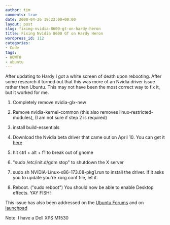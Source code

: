 ```yaml
---
author: tim
comments: true
date: 2008-04-26 19:22:00+00:00
layout: post
slug: fixing-nvidia-8600-gt-on-hardy-heron
title: Fixing Nvidia 8600 GT on Hardy Heron
wordpress_id: 112
categories:
- Code
tags:
- HOWTO
- ubuntu
---
```


After updating to Hardy I got a white screen of death upon rebooting.  After some research it turned out that this was more of an Nvidia driver issue rather then Ubuntu.  This may not have been the most correct way to fix it, but it worked for me.




  1. Completely remove nvidia-glx-new  
  



  2. Remove nvidia-kernel-common (this also removes  linux-restricted-modules), (I am not sure if step 2 is required)  
  



  3. install build-essentials  
  



  4. Download the Nvidia beta driver that came out on April 10.  You can get it [here](http://www.nvidia.com/object/linux_display_ia32_173.08.html)  
  



  5. hit ctrl + alt + f1 to break out of gnome  
  



  6. "sudo /etc/init.d/gdm stop" to shutdown the X server  
  



  7. sudo sh NVIDIA-Linux-x86-173.08-pkg1.run to install the driver.  If it asks you to update you're xorg.conf file, let it.  
  



  8. Reboot. ("sudo reboot")  You should now be able to enable Desktop effects. YAY FISH!  
  



This issue has also been addressed on the [Ubuntu Forums](http://ubuntuforums.org/showthread.php?t=712479) and on [launchpad](https://bugs.launchpad.net/ubuntu/+source/linux-restricted-modules-2.6.24/+bug/208718)  
  


Note: I have a Dell XPS M1530
